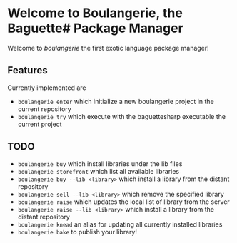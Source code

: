 # Welcome to Boulangerie, the Baguette# Package Manager
Welcome to *boulangerie* the first exotic language package manager!

## Features
Currently implemented are
* `boulangerie enter` which initialize a new boulangerie project in the current repository
* `boulangerie try` which execute with the baguettesharp executable the current project

## TODO
* `boulangerie buy` which install libraries under the lib files
* `boulangerie storefront` which list all available libraries
* `boulangerie buy --lib <library>` which install a library from the distant repository 
* `boulangerie sell --lib <library>` which remove the specified library
* `boulangerie raise` which updates the local list of library from the server
* `boulangerie raise --lib <library>` which install a library from the distant repository
* `boulangerie knead` an alias for updating all currently installed libraries
* `boulangerie bake` to publish your library!
